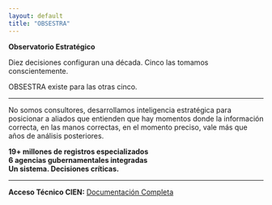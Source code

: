```yaml
---
layout: default
title: "OBSESTRA"
---
```


**Observatorio Estratégico**

Diez decisiones configuran una década. Cinco las tomamos conscientemente.

OBSESTRA existe para las otras cinco.

---

No somos consultores, desarrollamos inteligencia estratégica para posicionar a aliados que entienden que hay momentos donde la información correcta, en las manos correctas, en el momento preciso, vale más que años de análisis posteriores.

**19+ millones de registros especializados**  
**6 agencias gubernamentales integradas**  
**Un sistema. Decisiones críticas.**

---

**Acceso Técnico CIEN:** [Documentación Completa](./tecnico)

<!-- Google tag (gtag.js) -->
<script async src="https://www.googletagmanager.com/gtag/js?id=G-QVN4RJ6Q71"></script>
<script>
  window.dataLayer = window.dataLayer || [];
  function gtag(){dataLayer.push(arguments);}
  gtag('js', new Date());
  gtag('config', 'G-QVN4RJ6Q71');
</script>
